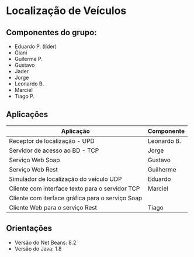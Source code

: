 # Localiza&ccedil;&atilde;o de Ve&iacute;culos

## Componentes do grupo:

 * Eduardo P. (l&iacute;der)
 * Giani
 * Guilerme P.
 * Gustavo
 * Jader
 * Jorge
 * Leonardo B.
 * Marciel
 * Tiago P.

## Aplica&ccedil;&otilde;es

| Aplica&ccedil;&atilde;o | Componente |
| ------------------------|------------|
| Receptor de localiza&ccedil;&atilde;o - UPD | Leonardo B. |
| Servidor de acesso ao BD - TCP | Jorge |
| Servi&ccedil;o Web Soap | Gustavo |
| Servi&ccedil;o Web Rest | Guilherme |
| Simulador de localiza&ccedil;&atilde;o do ve&iacute;culo UDP | Eduardo |
| Cliente com interface texto para o servidor TCP | Marciel  |
| Cliente com iterface gr&aacute;fica para o servi&ccedil;o Soap |  |
| Cliente Web para o servi&ccedil;o Rest | Tiago |

## Orienta&ccedil;&otilde;es

 * Vers&atilde;o do Net Beans: 8.2
 * Vers&atilde;o do Java: 1.8
